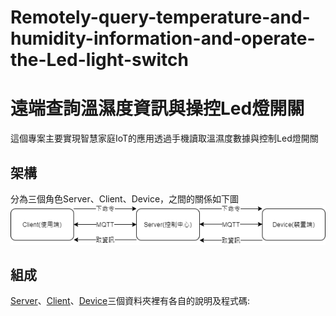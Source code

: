 # Remotely-query-temperature-and-humidity-information-and-operate-the-Led-light-switch
遠端查詢溫濕度資訊與操控Led燈開關
===
這個專案主要實現智慧家庭IoT的應用透過手機讀取溫濕度數據與控制Led燈開關

架構
---
分為三個角色Server、Client、Device，之間的關係如下圖
![](https://github.com/LiuAnSheng12/Remotely-query-temperature-and-humidity-information-and-operate-the-Led-light-switch/blob/main/Architecture%20diagram.png)

組成
---
[Server]()、[Client]()、[Device]()三個資料夾裡有各自的說明及程式碼:
